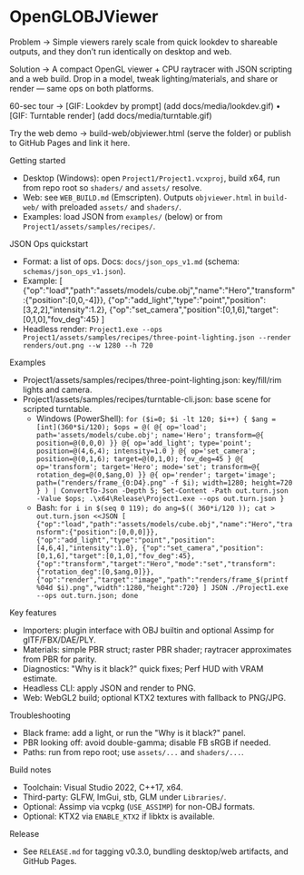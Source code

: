 # OpenGLOBJViewer

Problem → Simple viewers rarely scale from quick lookdev to shareable outputs, and they don’t run identically on desktop and web.

Solution → A compact OpenGL viewer + CPU raytracer with JSON scripting and a web build. Drop in a model, tweak lighting/materials, and share or render — same ops on both platforms.

60-sec tour → [GIF: Lookdev by prompt] (add docs/media/lookdev.gif) • [GIF: Turntable render] (add docs/media/turntable.gif)

Try the web demo → build-web/objviewer.html (serve the folder) or publish to GitHub Pages and link it here.

Getting started
- Desktop (Windows): open `Project1/Project1.vcxproj`, build x64, run from repo root so `shaders/` and `assets/` resolve.
- Web: see `WEB_BUILD.md` (Emscripten). Outputs `objviewer.html` in `build-web/` with preloaded `assets/` and `shaders/`.
- Examples: load JSON from `examples/` (below) or from `Project1/assets/samples/recipes/`.

JSON Ops quickstart
- Format: a list of ops. Docs: `docs/json_ops_v1.md` (schema: `schemas/json_ops_v1.json`).
- Example:
  [
    {"op":"load","path":"assets/models/cube.obj","name":"Hero","transform":{"position":[0,0,-4]}},
    {"op":"add_light","type":"point","position":[3,2,2],"intensity":1.2},
    {"op":"set_camera","position":[0,1,6],"target":[0,1,0],"fov_deg":45}
  ]
- Headless render:
  `Project1.exe --ops Project1/assets/samples/recipes/three-point-lighting.json --render renders/out.png --w 1280 --h 720`

Examples
- Project1/assets/samples/recipes/three-point-lighting.json: key/fill/rim lights and camera.
- Project1/assets/samples/recipes/turntable-cli.json: base scene for scripted turntable.
  - Windows (PowerShell):
    `for ($i=0; $i -lt 120; $i++) { $ang = [int](360*$i/120); $ops = @(
      @{ op='load'; path='assets/models/cube.obj'; name='Hero'; transform=@{ position=@(0,0,0) }}
      @{ op='add_light'; type='point'; position=@(4,6,4); intensity=1.0 }
      @{ op='set_camera'; position=@(0,1,6); target=@(0,1,0); fov_deg=45 }
      @{ op='transform'; target='Hero'; mode='set'; transform=@{ rotation_deg=@(0,$ang,0) }}
      @{ op='render'; target='image'; path=("renders/frame_{0:D4}.png" -f $i); width=1280; height=720 }
    ) | ConvertTo-Json -Depth 5; Set-Content -Path out.turn.json -Value $ops; .\x64\Release\Project1.exe --ops out.turn.json }`
  - Bash:
    `for i in $(seq 0 119); do ang=$(( 360*i/120 )); cat > out.turn.json <<JSON
[
 {"op":"load","path":"assets/models/cube.obj","name":"Hero","transform":{"position":[0,0,0]}},
 {"op":"add_light","type":"point","position":[4,6,4],"intensity":1.0},
 {"op":"set_camera","position":[0,1,6],"target":[0,1,0],"fov_deg":45},
 {"op":"transform","target":"Hero","mode":"set","transform":{"rotation_deg":[0,$ang,0]}},
 {"op":"render","target":"image","path":"renders/frame_$(printf %04d $i).png","width":1280,"height":720}
]
JSON
 ./Project1.exe --ops out.turn.json; done`

Key features
- Importers: plugin interface with OBJ builtin and optional Assimp for glTF/FBX/DAE/PLY.
- Materials: simple PBR struct; raster PBR shader; raytracer approximates from PBR for parity.
- Diagnostics: "Why is it black?" quick fixes; Perf HUD with VRAM estimate.
- Headless CLI: apply JSON and render to PNG.
- Web: WebGL2 build; optional KTX2 textures with fallback to PNG/JPG.

Troubleshooting
- Black frame: add a light, or run the "Why is it black?" panel.
- PBR looking off: avoid double-gamma; disable FB sRGB if needed.
- Paths: run from repo root; use `assets/...` and `shaders/...`.

Build notes
- Toolchain: Visual Studio 2022, C++17, x64.
- Third-party: GLFW, ImGui, stb, GLM under `Libraries/`.
- Optional: Assimp via vcpkg (`USE_ASSIMP`) for non-OBJ formats.
- Optional: KTX2 via `ENABLE_KTX2` if libktx is available.

Release
- See `RELEASE.md` for tagging v0.3.0, bundling desktop/web artifacts, and GitHub Pages.
